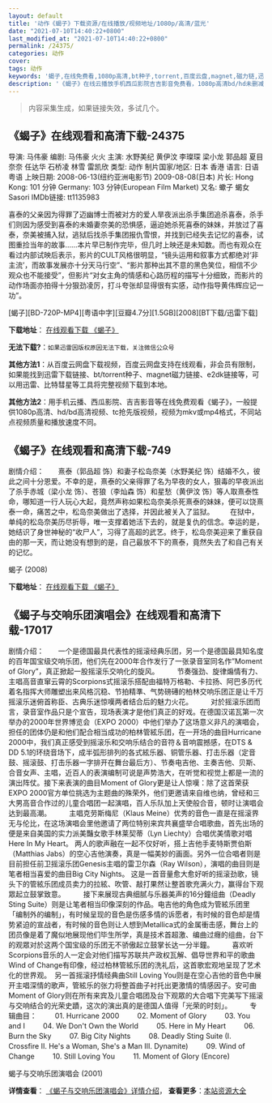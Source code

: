 ```yaml
---
layout: default
title: '动作《蝎子》下载资源/在线播放/视频地址/1080p/高清/蓝光'
date: "2021-07-10T14:40:22+0800"
last_modified_at: "2021-07-10T14:40:22+0800"
permalink: /24375/
categories: 动作
cover:
tags: 动作
keywords: '蝎子,在线免费看,1080p高清,bt种子,torrent,百度云盘,magnet,磁力链,迅雷下载资源'
description: '《蝎子》在线云播放手机西瓜影院吉吉影音免费看，1080p高清bd/hd未删减完整版和tc抢先枪版，mkv/mp4格式，附带bt/torrent种子、magnet/磁力链、百度云盘、网盘资源迅雷下载链接'
---
```


>内容采集生成，如果链接失效，多试几个。


## 《蝎子》在线观看和高清下载-24375

导演: 马伟豪 编剧: 马伟豪 火火 主演: 水野美纪 黄伊汶 李璨琛 梁小龙 郭品超 夏目奈奈 任达华 石桥凌 林雪 雷凯欣 类型: 动作 制片国家/地区: 日本 香港 语言: 日语 粤语 上映日期: 2008-06-13(纽约亚洲电影节) 2009-08-08(日本) 片长: Hong Kong: 101 分钟 Germany: 103 分钟(European Film Market) 又名: 蠍子 蝎女 Sasori IMDb链接: tt1135983

喜泰的父亲因为得罪了迈幽博士而被对方的爱人旱夜派出杀手集团追杀喜泰，杀手们则因为感受到喜泰的未婚妻奈美的恐惧感，逼迫她杀死喜泰的妹妹，并放过了喜泰，奈美被捕入狱，逃狱后找杀手集团报仇雪恨，并找到已经失去记忆的喜泰，试图重捡当年的故事……本片早已制作完毕，但几时上映还是未知数。而也有观众在看过内部试映后表示，影片的CULT风格很明显，“镜头运用和叙事方式都绝对‘非主流’，而故事发展亦十分天马行空”、“影片那种出其不意的黑色笑位，相信不少观众也不能接受”，但影片“对女主角的情感和心路历程的描写十分细致，而影片的动作场面亦拍得十分狠劲凌厉，打斗夸张却显得很有实感，动作指导黄伟辉应记一功”。


[蝎子][BD-720P-MP4][粤语中字][豆瓣4.7分][1.5GB][2008][BT下载/迅雷下载]

**下载地址**： [在线观看下载 《蝎子》](https://www.btdx8.com/torrent/sasori_2008.html) 


**无法下载?**：`如果迅雷因版权原因无法下载，关注微信公众号 `

**其他方法1**：从百度云网盘下载视频，百度云网盘支持在线观看，非会员有限制，如果能找到迅雷下载链接、bt/torrent种子、magnet磁力链接、e2dk链接等，可以用迅雷、比特彗星等工具将完整视频下载到本地。

**其他方法2**：用手机云播、西瓜影院、吉吉影音等在线免费观看《蝎子》，一般提供1080p高清、hd/bd高清视频、tc抢先版视频，视频为mkv或mp4格式，不同站点视频质量和播放速度不同。


## 《蝎子》在线观看和高清下载-749

剧情介绍：　　熹泰（郭品超 饰）和妻子松岛奈美（水野美纪 饰）结婚不久，彼此之间十分恩爱。不幸的是，熹泰的父亲得罪了名为早夜的女人，狠毒的早夜派出了杀手赤城（梁小龙 饰）、苍狼（李灿森 饰）和星愁（黄伊汶 饰）等人取熹泰性命，哪知道一行人玩心大起，竟然声称如果松岛奈美杀死熹泰的妹妹，便可以饶熹泰一命，痛苦之中，松岛奈美做出了选择，并因此被关入了监狱。 　　在狱中，单纯的松岛奈美历尽折辱，唯一支撑着她活下去的，就是复仇的信念。幸运的是，她结识了身世神秘的“收尸人”，习得了高超的武艺。终于，松岛奈美迎来了重获自由的那一天，而让她没有想到的是，自己最放不下的熹泰，竟然失去了和自己有关的记忆。


蝎子 (2008)

**下载地址**： [在线观看下载 《蝎子》](https://www.btbtdy.me/btdy/dy8769.html) 


## 《蝎子与交响乐团演唱会》在线观看和高清下载-17017

剧情介绍：　　一个是德国最具代表性的摇滚经典乐团，另一个是德国最具知名度的百年国宝级交响乐团，他们先在2000年合作发行了一张录音室同名作”Moment of Glory”，真正掀起一股摇滚乐交响化的旋风。  　　节奏强劲、旋律煽情有力、主唱高音直窜云霄的Scorpions式摇滚乐搭配由福特万格勒、卡拉扬、阿巴多历代着名指挥大师雕塑出来风格沉稳、节拍精準、气势磅礡的柏林交响乐团正是让千万摇滚乐迷俯首称臣、古典乐迷惊嘆两者结合后的魅力火花。  　　对於摇滚乐团而言，录音室作品只是个宣告，现场表演才是他们真正的好戏。在德国汉诺瓦第一次举办的2000年世界博览会（EXPO 2000）中他们举办了这场意义非凡的演唱会，担任的团体仍是和他们配合相当成功的柏林管絃乐团，在一开场的曲目Hurricane 2000中，我们真正感受到摇滚乐和交响乐结合的音符＆音响震撼感，在DTS & DD 5.1的环绕音场下，成半弧形排列的各式絃乐器、铜管乐器、打击乐器（定音鼓、摇滚鼓、打击乐器一字排开在舞台最后方）、节奏电吉他、主奏吉他、贝斯、合音女声、主唱，近百人的表演编制可说是声势浩大，在听觉和视觉上都是一流的演出阵仗。接下来表演的曲目Moment of Glory更是让人惊嘆：除了这首荣获EXPO 2000官方单位挑选为主题曲的殊荣外，他们更邀请来自维也纳，曾经和三大男高音合作过的儿童合唱团一起演唱，百人乐队加上天使般合音，顿时让演唱会达到最高潮。  　　主唱克劳斯梅尼（Klaus Meine）优秀的音色一直是在摇滚界无与伦比，在这场演唱会里他邀请了两位特别来宾共襄盛举合唱歌曲，首先出场的便是来自美国的实力派美豔女歌手林莱契蒂（Lyn Liechty）合唱优美情歌对唱Here In My Heart。 两人的歌声融在一起不仅好听，搭上吉他手麦特斯贾伯斯（Matthias Jabs）的空心吉他演奏，真是一幅美妙的画面。另外一位合唱者则是目前担任前卫摇滚乐团Genesis主唱的雷卫尔森（Ray Wilson），演唱的曲目则是笔者相当喜爱的曲目Big City Nights。 这是一首音量愈大愈好听的摇滚劲歌，镜头下的管絃乐团成员卖力的拉絃、吹管、敲打果然让整首歌充满火力，赢得台下观眾起立鼓掌致意。  　　接下来展现古典细腻与乐器美声的16分鐘组曲（Deadly Sting Suite）则是让笔者相当印像深刻的作品。电吉他的角色成为管絃乐团里「编制外的编制」，有时候呈现的音色是伤感多情的诉愿者，有时候的音色却是情势紧迫的宣战者，有时候的音色则让人想到Metallica式的金属衝击感，舞台上的团员像是着了魔似地展现他们毕生所学，真是技术首超激、编曲过癮的组曲，台下的观眾对於这两个国宝级的乐团无不骄傲起立鼓掌长达一分半鐘。  　　喜欢听Scorpions音乐的人一定会对他们描写苏联共产政权瓦解、倡导世界和平的歌曲Wind of Change有印像，经过柏林管絃乐团的洗礼后，这首歌宏观地呈现了艺术化的世界观。　另一首摇滚抒情经典曲Still Loving You则是在空心吉他的音色中展开主唱深情的歌声，管絃乐的张力将整首曲子衬托出更激情的情感因子。安可曲Moment of Glory则在所有来宾及儿童合唱团及台下观眾的大合唱下完美写下摇滚与交响结合的光荣史蹟，这次的演出真的是德国人值得「光荣的时刻」。  　　专辑曲目：  　　01. Hurricane 2000  　　02. Moment of Glory  　　03. You and I  　　04. We Don't Own the World  　　05. Here in My Heart  　　06. Burn the Sky  　　07. Big City Nights  　　08. Deadly Sting Suite (I. Crossfire II. He's a Woman, She's a Man III. Dynamite)  　　09. Wind of Change  　　10. Still Loving You  　　11. Moment of Glory (Encore)


蝎子与交响乐团演唱会 (2001)

**详情查看**： [《蝎子与交响乐团演唱会》详情介绍](/movie/17017/)， **查看更多**：[本站资源大全](/movie/t/all/)

